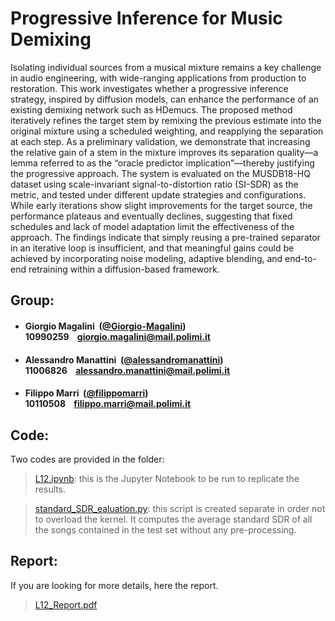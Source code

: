 #  Progressive Inference for Music Demixing

Isolating individual sources from a musical mixture remains a key challenge in audio engineering, with wide-ranging applications from production to restoration. This work investigates whether a progressive inference strategy, inspired by diffusion models, can enhance the performance of an existing demixing network such as HDemucs. The proposed method iteratively refines the target stem by remixing the previous estimate into the original mixture using a scheduled weighting, and reapplying the separation at each step. As a preliminary validation, we demonstrate that increasing the relative gain of a stem in the mixture improves its separation quality—a lemma referred to as the “oracle predictor implication”—thereby justifying the progressive approach. The system is evaluated on the MUSDB18-HQ dataset using scale-invariant signal-to-distortion ratio (SI-SDR) as the metric, and tested under different update strategies and configurations. While early iterations show slight improvements for the target source, the performance plateaus and eventually declines, suggesting that fixed schedules and lack of model adaptation limit the effectiveness of the approach. The findings indicate that simply reusing a pre-trained separator in an iterative loop is insufficient, and that meaningful gains could be achieved by incorporating noise modeling, adaptive blending, and end-to-end retraining within a diffusion-based framework.

## Group:

- ####  Giorgio Magalini &nbsp;([@Giorgio-Magalini](https://github.com/Giorgio-Magalini))<br> 10990259 &nbsp;&nbsp; giorgio.magalini@mail.polimi.it

- ####  Alessandro Manattini &nbsp;([@alessandromanattini](https://github.com/alessandromanattini))<br> 11006826 &nbsp;&nbsp; alessandro.manattini@mail.polimi.it

- ####  Filippo Marri &nbsp;([@filippomarri](https://github.com/filippomarri))<br> 10110508 &nbsp;&nbsp; filippo.marri@mail.polimi.it

## Code:

Two codes are provided in the folder:
>[L12.ipynb](L12.ipynb): this is the Jupyter Notebook to be run to replicate the results.

>[standard_SDR_ealuation.py](standard_SDR_ealuation.py): this script is created separate in order not to overload the kernel. It computes the average standard SDR of all the songs contained in the test set without any pre-processing.

## Report:
If you are looking for more details, here the report.
>[L12_Report.pdf](L12_Report.pdf)